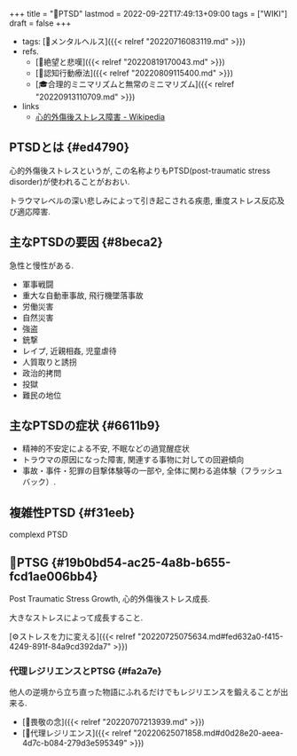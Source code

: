 +++
title = "📝PTSD"
lastmod = 2022-09-22T17:49:13+09:00
tags = ["WIKI"]
draft = false
+++

-   tags: [🔖メンタルヘルス]({{< relref "20220716083119.md" >}})
-   refs.
    -   [📝絶望と悲嘆]({{< relref "20220819170043.md" >}})
    -   [📝認知行動療法]({{< relref "20220809115400.md" >}})
    -   [🎓合理的ミニマリズムと無常のミニマリズム]({{< relref "20220913110709.md" >}})
-   links
    -   [心的外傷後ストレス障害 - Wikipedia](https://ja.wikipedia.org/wiki/%E5%BF%83%E7%9A%84%E5%A4%96%E5%82%B7%E5%BE%8C%E3%82%B9%E3%83%88%E3%83%AC%E3%82%B9%E9%9A%9C%E5%AE%B3)


## PTSDとは {#ed4790}

心的外傷後ストレスというが, この名称よりもPTSD(post-traumatic stress disorder)が使われることがおおい.

トラウマレベルの深い悲しみによって引き起こされる疾患, 重度ストレス反応及び適応障害.


## 主なPTSDの要因 {#8beca2}

急性と慢性がある.

-   軍事戦闘
-   重大な自動車事故, 飛行機墜落事故
-   労働災害
-   自然災害
-   強盗
-   銃撃
-   レイプ, 近親相姦, 児童虐待
-   人質取りと誘拐
-   政治的拷問
-   投獄
-   難民の地位


## 主なPTSDの症状 {#6611b9}

-   精神的不安定による不安, 不眠などの過覚醒症状
-   トラウマの原因になった障害, 関連する事物に対しての回避傾向
-   事故・事件・犯罪の目撃体験等の一部や, 全体に関わる追体験（フラッシュバック）.


## 複雑性PTSD {#f31eeb}

complexd PTSD


## 📝PTSG {#19b0bd54-ac25-4a8b-b655-fcd1ae006bb4}

Post Traumatic Stress Growth, 心的外傷後ストレス成長.

大きなストレスによって成長すること.

[⚙ストレスを力に変える]({{< relref "20220725075634.md#fed632a0-f415-4249-891f-84a9cd392da7" >}})


### 代理レジリエンスとPTSG {#fa2a7e}

他人の逆境から立ち直った物語にふれるだけでもレジリエンスを鍛えることが出来る.

-   [🔖畏敬の念]({{< relref "20220707213939.md" >}})
-   [📝代理レジリエンス]({{< relref "20220625071858.md#d0d28e20-aeea-4d7c-b084-279d3e595349" >}})
